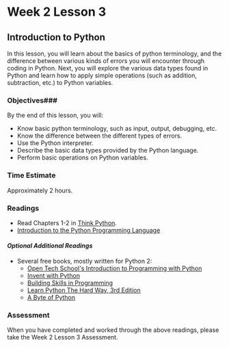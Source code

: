 # Week 2 Lesson 3 #
## Introduction to Python ##

In this lesson, you will learn about the basics of python terminology, and the difference between various kinds of errors you will encounter through coding in Python.  Next, you will explore the various data types found in Python and learn how to apply simple operations (such as addition, subtraction, etc.) to Python variables.


### Objectives###
By the end of this lesson, you will:

- Know basic python terminology, such as input, output, debugging, etc.
- Know the difference between the different types of errors.
- Use the Python interpreter.
- Describe the basic data types provided by the Python language.
- Perform basic operations on Python variables.



### Time Estimate ###
Approximately 2 hours.

### Readings ###

- Read Chapters 1-2 in [Think Python](http://faculty.stedwards.edu/mikek/python/thinkpython.pdf).
- [Introduction to the Python Programming Language](https://github.com/ProfessorBrunner/rp-pds15/blob/master/Week3/intro2py.ipynb)

#### *Optional Additional Readings* ####
- Several free books, mostly written for Python 2:
	- [Open Tech School's Introduction to Programming with Python](http://opentechschool.github.io/python-beginners/en/index.html)
	- [Invent with Python](http://inventwithpython.com/)
	- [Building Skills in Programming](http://www.itmaybeahack.com/homepage/books/)
	- [Learn Python The Hard Way, 3rd Edition](http://learnpythonthehardway.org/book/)
	- [A Byte of Python](http://www.ibiblio.org/g2swap/byteofpython/read/)


### Assessment ###

When you have completed and worked through the above readings, please take the Week 2 Lesson 3 Assessment.
